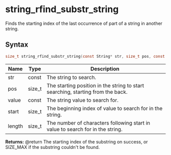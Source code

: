 # string_rfind_substr_string

Finds the starting index of the last occurrence of part of a string in another string.

## Syntax

```c
size_t string_rfind_substr_string(const String* str, size_t pos, const String* value, size_t start, size_t length);
```

| Name | Type | Description |
| --- | --- | --- |
| str | const | The string to search. |
| pos | size_t | The starting position in the string to start searching, starting from the back. |
| value | const | The string value to search for. |
| start | size_t | The beginning index of value to search for in the string. |
| length | size_t | The number of characters following start in value to search for in the string. |

**Returns:** @return The starting index of the substring on success, or SIZE_MAX if the substring couldn't be found.

